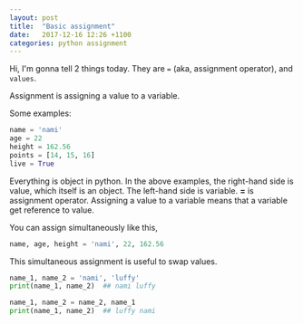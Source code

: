 ```yaml
---
layout: post
title:  "Basic assignment"
date:   2017-12-16 12:26 +1100
categories: python assignment
---
```

Hi,
I'm gonna tell 2 things today.
They are `=` (aka, assignment operator), and `values`.

Assignment is assigning a value to a variable.

Some examples:

  ```python
  name = 'nami'
  age = 22
  height = 162.56
  points = [14, 15, 16]
  live = True
  ```

Everything is object in python.
In the above examples, the right-hand side is value, which itself is an object.
The left-hand side is variable. **=** is assignment operator. Assigning a value to a variable means that a variable get reference to value.

You can assign simultaneously like this,

  ```python
  name, age, height = 'nami', 22, 162.56
  ```

This simultaneous assignment is useful to swap values.

  ```python
  name_1, name_2 = 'nami', 'luffy'
  print(name_1, name_2)  ## nami luffy

  name_1, name_2 = name_2, name_1
  print(name_1, name_2)  ## luffy nami
  ```
